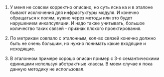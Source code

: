 1. У меня не совсем корректно описано, но суть ясна ка и в эталоне бывают исключения для инфрастуктуры модуля.
И конечно обращаться к полям, нужно через методы или это будет нарушением инкапсуляции.
И надо также учитывать, большое количество таких связей - признак плохого проектирования.

2. По метрикам совпало с эталонным, кол-во связей конечно должно быть не очень большим, но нужно понимать какие входящие и исходящие.

3. В эталонном примере хорошо описан пример с 3-я семантическими единицами используя абстрактные классы. 
В моем случае я пока данную методику не использовал.
